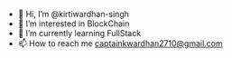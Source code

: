 - 👋 Hi, I’m @kirtiwardhan-singh
- 👀 I’m interested in BlockChain
- 🌱 I’m currently learning FullStack
- 📫 How to reach me captainkwardhan2710@gmail.com


<!---
kirtiwardhan-singh/kirtiwardhan-singh is a ✨ special ✨ repository because its `README.md` (this file) appears on your GitHub profile.
You can click the Preview link to take a look at your changes.
--->

